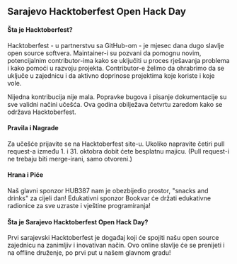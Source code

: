 ## Sarajevo Hacktoberfest Open Hack Day

#### Šta je Hacktoberfest?
Hacktoberfest - u partnerstvu sa GitHub-om - je mjesec dana dugo slavlje open source softvera. Maintainer-i su pozvani da pomognu novim, potencijalnim contributor-ima kako se uključiti u proces rješavanja problema i kako pomoći u razvoju projekta. Contributor-e želimo da ohrabrimo da se uključe u zajednicu i da aktivno doprinose projektima koje koriste i koje vole.

Nijedna kontribucija nije mala. Popravke bugova i pisanje dokumentacije su sve validni načini učešća. Ova godina obilježava četvrtu zaredom kako se održava Hacktoberfest.

#### Pravila i Nagrade
Za učešće prijavite se na Hacktoberfest site-u. Ukoliko napravite četiri pull request-a između 1. i 31. oktobra dobit ćete besplatnu majicu. (Pull request-i ne trebaju biti merge-irani, samo otvoreni.)

#### Hrana i Piće
Naš glavni sponzor HUB387 nam je obezbijedio prostor, "snacks and drinks" za cijeli dan!
Edukativni sponzor Bookvar će držati edukativne radionice za sve uzraste i vještine programiranja!

#### Šta je Sarajevo Hacktoberfest Open Hack Day?
Prvi sarajevski Hacktoberfest je događaj koji će spojiti našu open source zajednicu na zanimljiv i inovativan način. Ovo online slavlje će se prenijeti i na offline druženje, po prvi put u našem glavnom gradu!